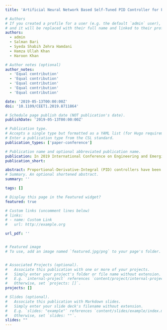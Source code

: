 ```yaml
---
title: 'Artificial Neural Network Based Self-Tuned PID Controller for Flight Control of Quadcopter'

# Authors
# If you created a profile for a user (e.g. the default `admin` user), write the username (folder name) here
# and it will be replaced with their full name and linked to their profile.
authors:
  - admin
  - Salman Bari
  - Syeda Shabih Zehra Hamdani
  - Hamza Ullah Khan
  - Haroon Khan

# Author notes (optional)
author_notes:
  - 'Equal contribution'
  - 'Equal contribution'
  - 'Equal contribution'
  - 'Equal contribution'
  - 'Equal contribution'

date: '2019-05-13T00:00:00Z'
doi: '10.1109/CEET1.2019.8711864'

# Schedule page publish date (NOT publication's date).
publishDate: '2019-05-13T00:00:00Z'

# Publication type.
# Accepts a single type but formatted as a YAML list (for Hugo requirements).
# Enter a publication type from the CSL standard.
publication_types: ['paper-conference']

# Publication name and optional abbreviated publication name.
publication: In 2019 International Conference on Engineering and Emerging Technologies (ICEET)
publication_short: 

abstract: Proportional-Derivative-Integral (PID) controllers have been used for many kinds of systems in academia and industry. Multiple off-line approaches are available for PID tuning. However, physical systems which are subjected to continuous parametric changes and external disturbances require a robust PID controller with continuous auto-tuning. Quadcopter is the perfect example of such system which requires a robust control for stable flight operation. In this paper, a robust PID controller is presented for flight control of quadcopter. The proposed PID tuning algorithm continuously adjusts PID parameters which minimizes tracking error using artificial neural network consisting of a single hidden layer. Sigmoid function is used as activation function. Back-propagation algorithm is used to obtain optimized weights. Comparative analysis of three types of training algorithms (Bayesian regularization, Lavenberg-Marquardt and scaled conjugate gradient) against different number of neurons of hidden layer is performed to obtain minimized Mean Square Error (MSE). The effectiveness of proposed control scheme is witnessed for roll, pitch, yaw and altitude control of quadcopter.
# Summary. An optional shortened abstract.
summary: ''

tags: []

# Display this page in the Featured widget?
featured: true

# Custom links (uncomment lines below)
# links:
# - name: Custom Link
#   url: http://example.org

url_pdf: ''


# Featured image
# To use, add an image named `featured.jpg/png` to your page's folder.


# Associated Projects (optional).
#   Associate this publication with one or more of your projects.
#   Simply enter your project's folder or file name without extension.
#   E.g. `internal-project` references `content/project/internal-project/index.md`.
#   Otherwise, set `projects: []`.
projects: []

# Slides (optional).
#   Associate this publication with Markdown slides.
#   Simply enter your slide deck's filename without extension.
#   E.g. `slides: "example"` references `content/slides/example/index.md`.
#   Otherwise, set `slides: ""`.
slides: ""
---
```

